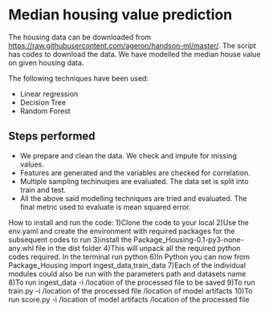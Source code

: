 # Median housing value prediction

The housing data can be downloaded from https://raw.githubusercontent.com/ageron/handson-ml/master/. The script has codes to download the data. We have modelled the median house value on given housing data. 

The following techniques have been used: 

 - Linear regression
 - Decision Tree
 - Random Forest

## Steps performed
 - We prepare and clean the data. We check and impute for missing values.
 - Features are generated and the variables are checked for correlation.
 - Multiple sampling techinuqies are evaluated. The data set is split into train and test.
 - All the above said modelling techniques are tried and evaluated. The final metric used to evaluate is mean squared error.

How to install and run the code:
1)Clone the code to your local
2)Use the env.yaml and create the environment with required packages for the subsequent codes to run
3)install the Package_Housing-0.1-py3-none-any.whl file in the dist folder 
4)This will unpack all the required python codes required. 
In the terminal run python 6)In Python you can now from Package_Housing import ingest_data,train_data
 7)Each of the individual modules could also be run with the parameters path and datasets name 
8)To run ingest_data -i /location of the processed file to be saved
 9)To run train.py -i /location of the processed file /location of model artifacts 
10)To run score.py -i /location of model artifacts /location of the processed file
